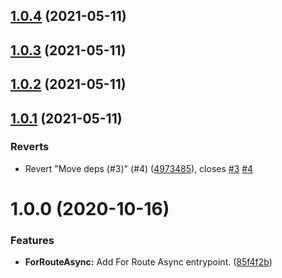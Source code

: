 ## [1.0.4](https://github.com/sethdix/nest-azure-ad-tokenator/compare/v1.0.3...v1.0.4) (2021-05-11)

## [1.0.3](https://github.com/sethdix/nest-azure-ad-tokenator/compare/v1.0.2...v1.0.3) (2021-05-11)

## [1.0.2](https://github.com/sethdix/nest-azure-ad-tokenator/compare/v1.0.1...v1.0.2) (2021-05-11)

## [1.0.1](https://github.com/sethdix/nest-azure-ad-tokenator/compare/v1.0.0...v1.0.1) (2021-05-11)


### Reverts

* Revert "Move deps (#3)" (#4) ([4973485](https://github.com/sethdix/nest-azure-ad-tokenator/commit/4973485a273d87057e2f9dfd4e533ec4e771c61d)), closes [#3](https://github.com/sethdix/nest-azure-ad-tokenator/issues/3) [#4](https://github.com/sethdix/nest-azure-ad-tokenator/issues/4)

# 1.0.0 (2020-10-16)


### Features

* **ForRouteAsync:** Add For Route Async entrypoint. ([85f4f2b](https://github.com/sethdix/nest-azure-ad-tokenator/commit/85f4f2b15d711fc14acf1bb4d57d836c9886e9ae))
